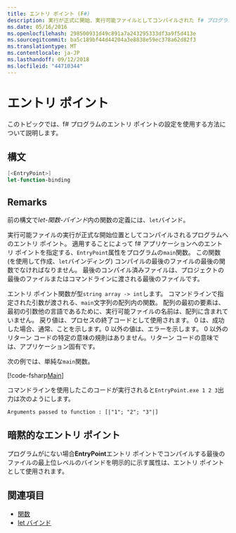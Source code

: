 ```yaml
---
title: エントリ ポイント (F#)
description: 実行が正式に開始、実行可能ファイルとしてコンパイルされた f# プログラムのエントリ ポイントを設定する方法について説明します。
ms.date: 05/16/2016
ms.openlocfilehash: 298500931d49c891a7a243295333df3a9f5d413e
ms.sourcegitcommit: ba5c189bf44d44204a3e8838e59ec378a62d82f3
ms.translationtype: MT
ms.contentlocale: ja-JP
ms.lasthandoff: 09/12/2018
ms.locfileid: "44710344"
---
```

# <a name="entry-point"></a>エントリ ポイント

このトピックでは、f# プログラムのエントリ ポイントの設定を使用する方法について説明します。

## <a name="syntax"></a>構文

```fsharp
[<EntryPoint>]
let-function-binding
```

## <a name="remarks"></a>Remarks

前の構文で*let-関数-バインド*内の関数の定義には、`let`バインド。

実行可能ファイルの実行が正式な開始位置としてコンパイルされるプログラムへのエントリ ポイント。 適用することによって f# アプリケーションへのエントリ ポイントを指定する、`EntryPoint`属性をプログラムの`main`関数。 この関数 (を使用して作成、`let`バインディング) コンパイルの最後のファイルの最後の関数でなければなりません。 最後のコンパイル済みファイルは、プロジェクトの最後のファイルまたはコマンドラインに渡される最後のファイルです。

エントリ ポイント関数が型`string array -> int`します。 コマンドラインで指定された引数が渡される、`main`文字列の配列内の関数。 配列の最初の要素は、最初の引数他の言語であるために、実行可能ファイルの名前は、配列に含まれていません。 戻り値は、プロセスの終了コードとして使用されます。 0 は、成功した場合、通常、ことを示します。0 以外の値は、エラーを示します。 0 以外のリターン コードの特定の意味の規則はありません。リターン コードの意味では、アプリケーション固有です。

次の例では、単純な`main`関数。

[!code-fsharp[Main](../../../../samples/snippets/fsharp/entry-point/snippet501.fs)]

コマンドラインを使用したこのコードが実行されると`EntryPoint.exe 1 2 3`出力は次のようにします。

```console
Arguments passed to function : [|"1"; "2"; "3"|]
```

## <a name="implicit-entry-point"></a>暗黙的なエントリ ポイント

プログラムがにない場合**EntryPoint**エントリ ポイントでコンパイルする最後のファイルの最上位レベルのバインドを明示的に示す属性は、エントリ ポイントとして使用されます。

## <a name="see-also"></a>関連項目

- [関数](index.md)
- [let バインド](let-bindings.md)
